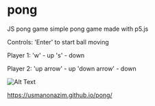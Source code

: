 # pong
JS pong game
simple pong game made with p5.js


Controls: 
'Enter' to start ball moving


Player 1: 
'w' - up
's' - down


Player 2:
'up arrow' - up
'down arrow' - down


![Alt Text](ezgif.com-video-to-gif.gif)



https://usmanonazim.github.io/pong/
